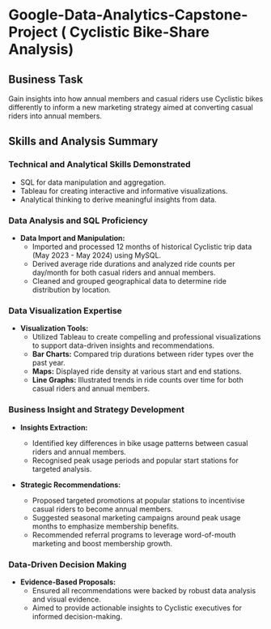 # Google-Data-Analytics-Capstone-Project ( Cyclistic Bike-Share Analysis)

## Business Task
Gain insights into how annual members and casual riders use Cyclistic bikes differently to inform a new marketing strategy aimed at converting casual riders into annual members.

## Skills and Analysis Summary
### Technical and Analytical Skills Demonstrated
- SQL for data manipulation and aggregation.
- Tableau for creating interactive and informative visualizations.
- Analytical thinking to derive meaningful insights from data.

### Data Analysis and SQL Proficiency
- **Data Import and Manipulation:**
  - Imported and processed 12 months of historical Cyclistic trip data (May 2023 - May 2024) using MySQL.
  - Derived average ride durations and analyzed ride counts per day/month for both casual riders and annual members.
  - Cleaned and grouped geographical data to determine ride distribution by location.

### Data Visualization Expertise
- **Visualization Tools:**
  - Utilized Tableau to create compelling and professional visualizations to support data-driven insights and recommendations.
  - **Bar Charts:** Compared trip durations between rider types over the past year.
  - **Maps:** Displayed ride density at various start and end stations.
  - **Line Graphs:** Illustrated trends in ride counts over time for both casual riders and annual members.

### Business Insight and Strategy Development
- **Insights Extraction:**
  - Identified key differences in bike usage patterns between casual riders and annual members.
  - Recognised peak usage periods and popular start stations for targeted analysis.

- **Strategic Recommendations:**
  - Proposed targeted promotions at popular stations to incentivise casual riders to become annual members.
  - Suggested seasonal marketing campaigns around peak usage months to emphasize membership benefits.
  - Recommended referral programs to leverage word-of-mouth marketing and boost membership growth.

### Data-Driven Decision Making
- **Evidence-Based Proposals:**
  - Ensured all recommendations were backed by robust data analysis and visual evidence.
  - Aimed to provide actionable insights to Cyclistic executives for informed decision-making.


